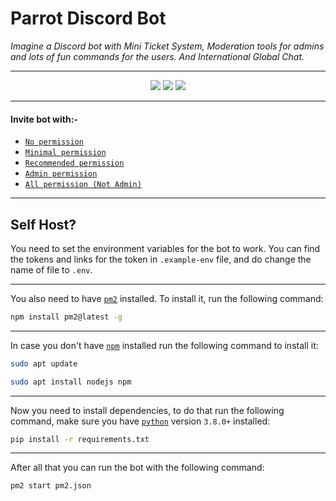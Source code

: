 # Parrot Discord Bot

*Imagine a Discord bot with Mini Ticket System, Moderation tools for admins and lots of fun commands for the users. And International Global Chat.*

---

<p align="center"><img src="https://top.gg/api/widget/servers/800780974274248764.svg"> <img src="https://top.gg/api/widget/upvotes/800780974274248764.svg"> <img src="https://top.gg/api/widget/owner/800780974274248764.svg"></p>

---

#### Invite bot with:-
 - [`No permission`](https://discord.com/api/oauth2/authorize?client_id=800780974274248764&permissions=0&scope=bot%20applications.commands)
 - [`Minimal permission`](https://discord.com/api/oauth2/authorize?client_id=800780974274248764&permissions=385088&scope=bot%20applications.commands)
 - [`Recommended permission`](https://discord.com/api/oauth2/authorize?client_id=800780974274248764&permissions=2013651062&scope=bot%20applications.commands)
 - [`Admin permission`](https://discord.com/api/oauth2/authorize?client_id=800780974274248764&permissions=8&scope=bot%20applications.commands)
 - [`All permission (Not Admin)`](https://discord.com/api/oauth2/authorize?client_id=800780974274248764&permissions=545460846583&scope=bot%20applications.commands)

---

## Self Host?

You need to set the environment variables for the bot to work. You can find the tokens and links for the token in `.example-env` file, and do change the name of file to `.env`.

---

You also need to have [`pm2`](https://pm2.keymetrics.io/docs/usage/quick-start/) installed. To install it, run the following command:

```bash
npm install pm2@latest -g
```

---

In case you don't have [`npm`](https://docs.npmjs.com/) installed run the following command to install it:

```bash
sudo apt update
```
```bash
sudo apt install nodejs npm
```

---

Now you need to install dependencies, to do that run the following command, make sure you have [`python`](https://www.python.org/) version `3.8.0+` installed:

```bash
pip install -r requirements.txt
```

---

After all that you can run the bot with the following command:

```bash
pm2 start pm2.json
```
